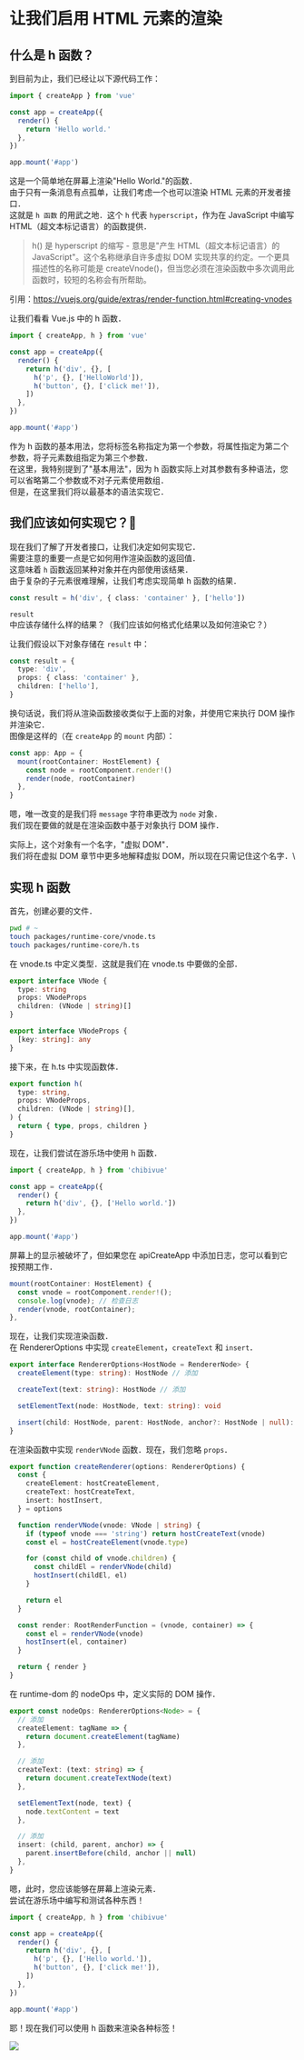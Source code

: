 # 让我们启用 HTML 元素的渲染

## 什么是 h 函数？

到目前为止，我们已经让以下源代码工作：

```ts
import { createApp } from 'vue'

const app = createApp({
  render() {
    return 'Hello world.'
  },
})

app.mount('#app')
```

这是一个简单地在屏幕上渲染"Hello World."的函数．  
由于只有一条消息有点孤单，让我们考虑一个也可以渲染 HTML 元素的开发者接口．  
这就是 `h 函数` 的用武之地．这个 `h` 代表 `hyperscript`，作为在 JavaScript 中编写 HTML（超文本标记语言）的函数提供．

> h() 是 hyperscript 的缩写 - 意思是"产生 HTML（超文本标记语言）的 JavaScript"。这个名称继承自许多虚拟 DOM 实现共享的约定。一个更具描述性的名称可能是 createVnode()，但当您必须在渲染函数中多次调用此函数时，较短的名称会有所帮助。

引用：https://vuejs.org/guide/extras/render-function.html#creating-vnodes

让我们看看 Vue.js 中的 h 函数．

```ts
import { createApp, h } from 'vue'

const app = createApp({
  render() {
    return h('div', {}, [
      h('p', {}, ['HelloWorld']),
      h('button', {}, ['click me!']),
    ])
  },
})

app.mount('#app')
```

作为 h 函数的基本用法，您将标签名称指定为第一个参数，将属性指定为第二个参数，将子元素数组指定为第三个参数．  
在这里，我特别提到了"基本用法"，因为 h 函数实际上对其参数有多种语法，您可以省略第二个参数或不对子元素使用数组．  
但是，在这里我们将以最基本的语法实现它．

## 我们应该如何实现它？🤔

现在我们了解了开发者接口，让我们决定如何实现它．  
需要注意的重要一点是它如何用作渲染函数的返回值．  
这意味着 `h` 函数返回某种对象并在内部使用该结果．\
由于复杂的子元素很难理解，让我们考虑实现简单 h 函数的结果．

```ts
const result = h('div', { class: 'container' }, ['hello'])
```

`result` 中应该存储什么样的结果？（我们应该如何格式化结果以及如何渲染它？）

让我们假设以下对象存储在 `result` 中：

```ts
const result = {
  type: 'div',
  props: { class: 'container' },
  children: ['hello'],
}
```

换句话说，我们将从渲染函数接收类似于上面的对象，并使用它来执行 DOM 操作并渲染它．\
图像是这样的（在 `createApp` 的 `mount` 内部）：

```ts
const app: App = {
  mount(rootContainer: HostElement) {
    const node = rootComponent.render!()
    render(node, rootContainer)
  },
}
```

嗯，唯一改变的是我们将 `message` 字符串更改为 `node` 对象．  
我们现在要做的就是在渲染函数中基于对象执行 DOM 操作．

实际上，这个对象有一个名字，"虚拟 DOM"．  
我们将在虚拟 DOM 章节中更多地解释虚拟 DOM，所以现在只需记住这个名字．\

## 实现 h 函数

首先，创建必要的文件．

```sh
pwd # ~
touch packages/runtime-core/vnode.ts
touch packages/runtime-core/h.ts
```

在 vnode.ts 中定义类型．这就是我们在 vnode.ts 中要做的全部．

```ts
export interface VNode {
  type: string
  props: VNodeProps
  children: (VNode | string)[]
}

export interface VNodeProps {
  [key: string]: any
}
```

接下来，在 h.ts 中实现函数体．

```ts
export function h(
  type: string,
  props: VNodeProps,
  children: (VNode | string)[],
) {
  return { type, props, children }
}
```

现在，让我们尝试在游乐场中使用 h 函数．

```ts
import { createApp, h } from 'chibivue'

const app = createApp({
  render() {
    return h('div', {}, ['Hello world.'])
  },
})

app.mount('#app')
```

屏幕上的显示被破坏了，但如果您在 apiCreateApp 中添加日志，您可以看到它按预期工作．

```ts
mount(rootContainer: HostElement) {
  const vnode = rootComponent.render!();
  console.log(vnode); // 检查日志
  render(vnode, rootContainer);
},
```

现在，让我们实现渲染函数．\
在 RendererOptions 中实现 `createElement`，`createText` 和 `insert`．

```ts
export interface RendererOptions<HostNode = RendererNode> {
  createElement(type: string): HostNode // 添加

  createText(text: string): HostNode // 添加

  setElementText(node: HostNode, text: string): void

  insert(child: HostNode, parent: HostNode, anchor?: HostNode | null): void // 添加
}
```

在渲染函数中实现 `renderVNode` 函数．现在，我们忽略 `props`．

```ts
export function createRenderer(options: RendererOptions) {
  const {
    createElement: hostCreateElement,
    createText: hostCreateText,
    insert: hostInsert,
  } = options

  function renderVNode(vnode: VNode | string) {
    if (typeof vnode === 'string') return hostCreateText(vnode)
    const el = hostCreateElement(vnode.type)

    for (const child of vnode.children) {
      const childEl = renderVNode(child)
      hostInsert(childEl, el)
    }

    return el
  }

  const render: RootRenderFunction = (vnode, container) => {
    const el = renderVNode(vnode)
    hostInsert(el, container)
  }

  return { render }
}
```

在 runtime-dom 的 nodeOps 中，定义实际的 DOM 操作．

```ts
export const nodeOps: RendererOptions<Node> = {
  // 添加
  createElement: tagName => {
    return document.createElement(tagName)
  },

  // 添加
  createText: (text: string) => {
    return document.createTextNode(text)
  },

  setElementText(node, text) {
    node.textContent = text
  },

  // 添加
  insert: (child, parent, anchor) => {
    parent.insertBefore(child, anchor || null)
  },
}
```

嗯，此时，您应该能够在屏幕上渲染元素．\
尝试在游乐场中编写和测试各种东西！

```ts
import { createApp, h } from 'chibivue'

const app = createApp({
  render() {
    return h('div', {}, [
      h('p', {}, ['Hello world.']),
      h('button', {}, ['click me!']),
    ])
  },
})

app.mount('#app')
```

耶！现在我们可以使用 h 函数来渲染各种标签！

![](https://raw.githubusercontent.com/chibivue-land/chibivue/main/book/images/simple_h_function.png)
